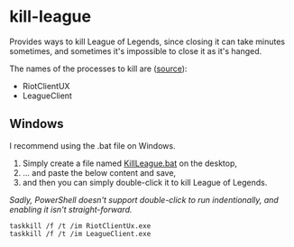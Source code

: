 # kill-league

Provides ways to kill League of Legends, since closing it can take minutes sometimes, and sometimes it's impossible to close it as it's hanged.

The names of the processes to kill are ([source](https://github.com/MingweiSamuel/lcu-schema)):
- RiotClientUX
- LeagueClient

## Windows

I recommend using the .bat file on Windows. 
1. Simply create a file named [KillLeague.bat](https://github.com/mikaeldui/kill-league/blob/main/Bat/KillLeague.bat) on the desktop, 
2. ... and paste the below content and save,
3. and then you can simply double-click it to kill League of Legends. 

*Sadly, PowerShell doesn't support double-click to run indentionally, and enabling it isn't straight-forward.*

```batch
taskkill /f /t /im RiotClientUx.exe
taskkill /f /t /im LeagueClient.exe
```
